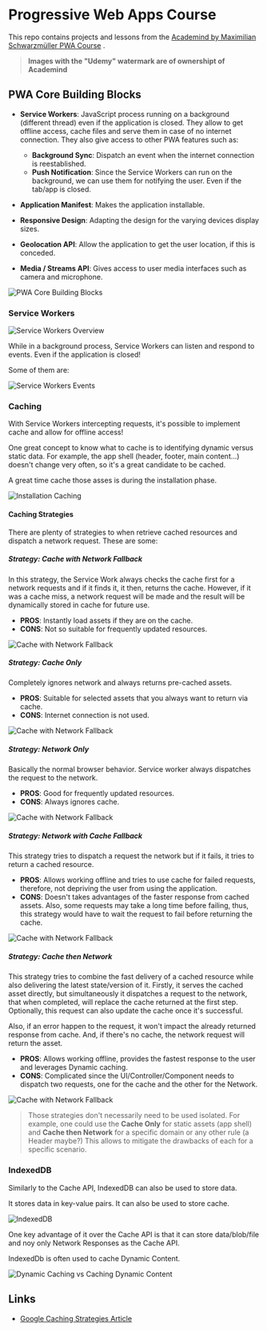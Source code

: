 # Progressive Web Apps Course

This repo contains projects and lessons from
the [Academind by Maximilian Schwarzmüller PWA Course](https://www.udemy.com/course/progressive-web-app-pwa-the-complete-guide)
.

> **Images with the "Udemy" watermark are of ownershipt of Academind**

## PWA Core Building Blocks

- **Service Workers**: JavaScript process running on a background (different thread) even if the application is closed.
  They allow to get offline access, cache files and serve them in case of no internet connection. They also give access
  to other PWA features such as:

  - **Background Sync**: Dispatch an event when the internet connection is reestablished.
  - **Push Notification**: Since the Service Workers can run on the background, we can use them for notifying the
    user. Even if the tab/app is closed.

- **Application Manifest**: Makes the application installable.

- **Responsive Design**: Adapting the design for the varying devices display sizes.

- **Geolocation API**: Allow the application to get the user location, if this is conceded.

- **Media / Streams API**: Gives access to user media interfaces such as camera and microphone.

![PWA Core Building Blocks](./readme/pwa-core-building-blocks.png)

### Service Workers

![Service Workers Overview](./readme/services-workers-overview.png)

While in a background process, Service Workers can listen and respond to events. Even if the application is closed!

Some of them are:

![Service Workers Events](./readme/services-workers-events.png)

### Caching

With Service Workers intercepting requests, it's possible to implement cache and allow for offline access!

One great concept to know what to cache is to identifying dynamic versus static data. For example, the app shell
(header, footer, main content...) doesn't change very often, so it's a great candidate to be cached.

A great time cache those asses is during the installation phase.

![Installation Caching](./readme/installation-caching.png)

#### Caching Strategies

There are plenty of strategies to when retrieve cached resources and dispatch a network request.
These are some:

##### Strategy: Cache with Network Fallback

In this strategy, the Service Work always checks the cache first for a network requests and if it finds it,
it then, returns the cache. However, if it was a cache miss, a network request will be made and the
result will be dynamically stored in cache for future use.

- **PROS**: Instantly load assets if they are on the cache.
- **CONS**: Not so suitable for frequently updated resources.

![Cache with Network Fallback](./readme/cache-strategy-cache-with-network-fallback.png)

##### Strategy: Cache Only

Completely ignores network and always returns pre-cached assets.

- **PROS**: Suitable for selected assets that you always want to return via cache.
- **CONS**: Internet connection is not used.

![Cache with Network Fallback](./readme/cache-strategy-cache-only.png)

##### Strategy: Network Only

Basically the normal browser behavior. Service worker always dispatches the request to the network.

- **PROS**: Good for frequently updated resources.
- **CONS**: Always ignores cache.

![Cache with Network Fallback](./readme/cache-strategy-network-only.png)

##### Strategy: Network with Cache Fallback

This strategy tries to dispatch a request the network but if it fails, it tries to return a cached resource.

- **PROS**: Allows working offline and tries to use cache for failed requests, therefore,
  not depriving the user from using the application.
- **CONS**: Doesn't takes advantages of the faster response from cached assets.
  Also, some requests may take a long time before failing, thus, this strategy would
  have to wait the request to fail before returning the cache.

![Cache with Network Fallback](./readme/cache-strategy-network-with-cache-fallback.png)

##### Strategy: Cache then Network

This strategy tries to combine the fast delivery of a cached resource while also delivering the latest state/version of it.
Firstly, it serves the cached asset directly, but simultaneously it dispatches a request to the network,
that when completed, will replace the cache returned at the first step. Optionally,
this request can also update the cache once it's successful.

Also, if an error happen to the request, it won't impact the already returned response from cache.
And, if there's no cache, the network request will return the asset.

- **PROS**: Allows working offline, provides the fastest response to the user and leverages Dynamic caching.
- **CONS**: Complicated since the UI/Controller/Component needs to dispatch two requests, one for the cache and the other for the Network.

![Cache with Network Fallback](./readme/cache-strategy-cache-then-network.png)

> Those strategies don't necessarily need to be used isolated. For example, one could use the **Cache Only** for
> static assets (app shell) and **Cache then Network** for a specific domain or any other rule (a Header maybe?)
> This allows to mitigate the drawbacks of each for a specific scenario.

### IndexedDB

Similarly to the Cache API, IndexedDB can also be used to store data.

It stores data in key-value pairs. It can also be used to store cache.

![IndexedDB](./readme/indexed-db.png "IndexedDB")

One key advantage of it over the Cache API is that it can store data/blob/file
and noy only Network Responses as the Cache API.

IndexedDb is often used to cache Dynamic Content.

![Dynamic Caching vs Caching Dynamic Content](./readme/dynamic-caching-vs-caching-dynamic-content.png "Dynamic Caching vs Caching Dynamic Content")
## Links

- [Google Caching Strategies Article](https://developer.chrome.com/docs/workbox/caching-strategies-overview)
